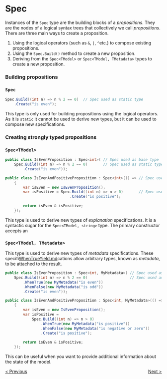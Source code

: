 ﻿# Spec

Instances of the `Spec` type are the building blocks of a _propositions_.
They are the nodes of a logical syntax trees that collectively we call _propositions_.
There are three main ways to create a proposition.

1. Using the logical operators (such as `&`, `|`,  `^`etc.) to compose existing propositions.
2. Using the `Spec.Build()` method to create a new proposition.
3. Deriving from the `Spec<TModel>` or `Spec<TModel, TMetadata>` types to create a new proposition.

### Building propositions

### `Spec` 

```csharp
Spec.Build((int n) => n % 2 == 0)  // Spec used as static type
    .Create("is even");
````

This type is only used for building propositions using the logical operators.
As it is `static` it cannot be used to derive new types, but it can be used to compose new specifications.

### Creating strongly typed propositions

### `Spec<TModel>`

```csharp
public class IsEvenProposition : Spec<int>( // Spec used as base type
    Spec.Build((int n) => n % 2 == 0)       // Spec used as static type
        .Create("is even"));

public class IsEvenAndPositiveProposition : Spec<int>(() => // Spec used as base type
    {
        var isEven = new IsEvenProposition();
        var isPositive = Spec.Build((int n) => n > 0)       // Spec used as static type
                             .Create("is positive");
        
        return isEven & isPositive;    
    });
```

This type is used to derive new types of _explanation_ specifications.
It is a syntactic sugar for the `Spec<TModel, string>` type.
The primary constructor accepts an

### `Spec<TModel, TMetadata>`

This type is used to derive new types of _metadata_ specifications.
These specifi[WhenTrueYield.md](WhenTrueYield.md)cations allow arbitrary types, known as _metadata_, to be attached to the result.

```csharp 
public class IsEvenProposition : Spec<int, MyMetadata>( // Spec used as base type
    Spec.Build((int n) => n % 2 == 0)                   // Spec used as static type
        .WhenTrue(new MyMetadata("is even"))
        .WhenFalse(new MyMetadata("is odd"))
        .Create("is even"));

public class IsEvenAndPositiveProposition : Spec<int, MyMetadata>(() => // Spec used as base type
    {
        var isEven = new IsEvenProposition();
        var isPositive = 
            Spec.Build((int n) => n > 0)                                // Spec used as static type
                .WhenTrue(new MyMetadata("is positive"))
                .WhenFalse(new MyMetadata("is negative or zero"))
                .Create("is positive");
        
        return isEven & isPositive;    
    });
```

This can be useful when you want to provide additional information about the state of the model.

<div style="display: flex; justify-content: space-between;">
    <a href="./index.html">&lt; Previous</a>
    <a href="./Build.html">Next &gt;</a>
</div>